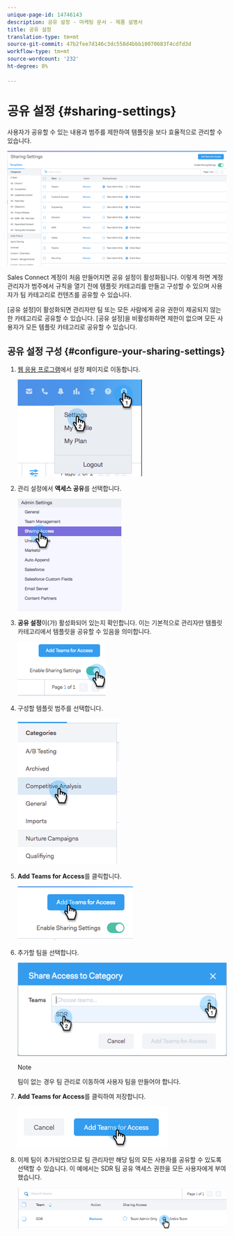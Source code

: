 ```yaml
---
unique-page-id: 14746143
description: 공유 설정 - 마케팅 문서 - 제품 설명서
title: 공유 설정
translation-type: tm+mt
source-git-commit: 47b2fee7d146c3dc558d4bbb10070683f4cdfd3d
workflow-type: tm+mt
source-wordcount: '232'
ht-degree: 0%

---
```



# 공유 설정 {#sharing-settings}

사용자가 공유할 수 있는 내용과 범주를 제한하여 템플릿을 보다 효율적으로 관리할 수 있습니다.

![](assets/main.png)

Sales Connect 계정이 처음 만들어지면 공유 설정이 활성화됩니다. 이렇게 하면 계정 관리자가 범주에서 규칙을 열기 전에 템플릿 카테고리를 만들고 구성할 수 있으며 사용자가 팀 카테고리로 컨텐츠를 공유할 수 있습니다.

[공유 설정]이 활성화되면 관리자만 팀 또는 모든 사람에게 공유 권한이 제공되지 않는 한 카테고리로 공유할 수 있습니다. [공유 설정]을 비활성화하면 제한이 없으며 모든 사용자가 모든 템플릿 카테고리로 공유할 수 있습니다.

## 공유 설정 구성 {#configure-your-sharing-settings}

1. [웹 응용 프로그램](http://toutapp.com/login)에서 설정 페이지로 이동합니다.

   ![](assets/one-2.png)

1. 관리 설정에서 **액세스 공유**&#x200B;를 선택합니다.

   ![](assets/two-2.png)

1. **공유 설정**&#x200B;이(가) 활성화되어 있는지 확인합니다. 이는 기본적으로 관리자만 템플릿 카테고리에서 템플릿을 공유할 수 있음을 의미합니다.

   ![](assets/three-2.png)

1. 구성할 템플릿 범주를 선택합니다.

   ![](assets/four-2.png)

1. **Add Teams for Access**&#x200B;를 클릭합니다.

   ![](assets/five-2.png)

1. 추가할 팀을 선택합니다.

   ![](assets/six-1.png)

   >[!NOTE]
   >
   >팀이 없는 경우 팀 관리로 이동하여 사용자 팀을 만들어야 합니다.

1. **Add Teams for Access**&#x200B;를 클릭하여 저장합니다.

   ![](assets/seven-1.png)

1. 이제 팀이 추가되었으므로 팀 관리자만 해당 팀의 모든 사용자를 공유할 수 있도록 선택할 수 있습니다. 이 예에서는 SDR 팀 공유 액세스 권한을 모든 사용자에게 부여했습니다.

   ![](assets/eight-1.png)

